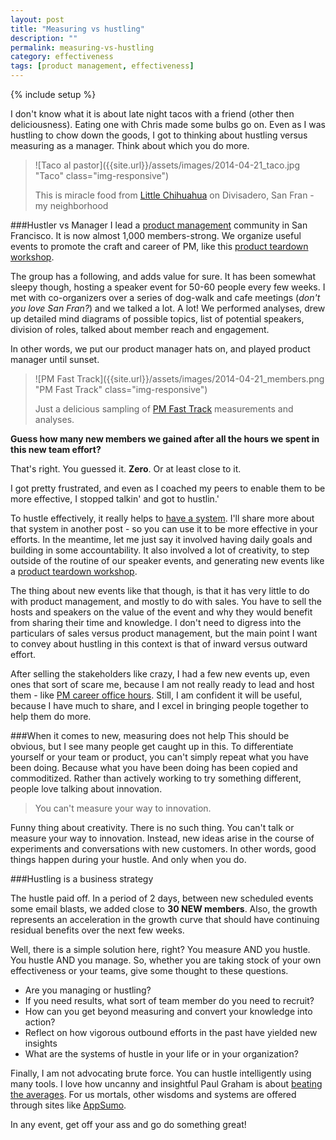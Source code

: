 ```yaml
---
layout: post
title: "Measuring vs hustling"
description: ""
permalink: measuring-vs-hustling
category: effectiveness
tags: [product management, effectiveness]
---
```

{% include setup %}

I don\'t know what it is about late night tacos with a friend (other then deliciousness). Eating one with Chris made some bulbs go on. Even as I was hustling to chow down the goods, I got to thinking about hustling versus measuring as a manager. Think about which you do more.

> ![Taco al pastor]({{site.url}}/assets/images/2014-04-21_taco.jpg "Taco" class="img-responsive")
>
> This is miracle food from [Little Chihuahua](http://thelittlechihuahua.com/) on Divisadero, San Fran - my neighborhood

###Hustler vs Manager
I lead a [product management](http://meetup.com/productmanagementfasttrack) community in San Francisco. It is now almost 1,000 members-strong. We organize useful events to promote the craft and career of PM, like this [product teardown workshop](http://goo.gl/KvYIvQ).

The group has a following, and adds value for sure. It has been somewhat sleepy though, hosting a speaker event for 50-60 people every few weeks. I met with co-organizers over a series of dog-walk and cafe meetings (_don\'t you love San Fran?_) and we talked a lot. A lot! We performed analyses, drew up detailed mind diagrams of possible topics, list of potential speakers, division of roles, talked about member reach and engagement.

In other words, we put our product manager hats on, and played product manager until sunset.

> ![PM Fast Track]({{site.url}}/assets/images/2014-04-21_members.png "PM Fast Track" class="img-responsive")
>
> Just a delicious sampling of [PM Fast Track](http://productmanagementfasttrack.com) measurements and analyses.

__Guess how many new members we gained after all the hours we spent in this new team effort?__

That\'s right. You guessed it. __Zero__. Or at least close to it.

I got pretty frustrated, and even as I coached my peers to enable them to be more effective, I stopped talkin' and got to hustlin.'

To hustle effectively, it really helps to [have a system](http://dklounge.github.io). I\'ll share more about that system in another post - so you can use it to be more effective in your efforts. In the meantime, let me just say it involved having daily goals and building in some accountability. It also involved a lot of creativity, to step outside of the routine of our speaker events, and generating new events like a [product teardown workshop](http://goo.gl/KvYIvQ).

The thing about new events like that though, is that it has very little to do with product management, and mostly to do with sales. You have to sell the hosts and speakers on the value of the event and why they would benefit from sharing their time and knowledge. I don\'t need to digress into the particulars of sales versus product management, but the main point I want to convey about hustling in this context is that of inward versus outward effort.

After selling the stakeholders like crazy, I had a few new events up, even ones that sort of scare me, because I am not really ready to lead and host them - like [PM career office hours](http://goo.gl/JwRSFF). Still, I am confident it will be useful, because I have much to share, and I excel in bringing people together to help them do more.

###When it comes to new, measuring does not help
This should be obvious, but I see many people get caught up in this. To differentiate yourself or your team or product, you can\'t simply repeat what you have been doing. Because what you have been doing has been copied and commoditized. Rather than actively working to try something different, people love talking about innovation.

<blockquote class="pattern-diagonal">
  <p>You can't measure your way to innovation.</p>
</blockquote>

Funny thing about creativity. There is no such thing. You can\'t talk or measure your way to innovation. Instead, new ideas arise in the course of experiments and conversations with new customers. In other words, good things happen during your hustle. And only when you do.

###Hustling is a business strategy

The hustle paid off. In a period of 2 days, between new scheduled events some email blasts, we added close to __30 NEW members__. Also, the growth represents an acceleration in the growth curve that should have continuing residual benefits over the next few weeks.

Well, there is a simple solution here, right? You measure AND you hustle. You hustle AND you manage. So, whether you are taking stock of your own effectiveness or your teams, give some thought to these questions.

* Are you managing or hustling?
* If you need results, what sort of team member do you need to recruit?
* How can you get beyond measuring and convert your knowledge into action?
* Reflect on how vigorous outbound efforts in the past have yielded new insights
* What are the systems of hustle in your life or in your organization?

Finally, I am not advocating brute force. You can hustle intelligently using many tools. I love how uncanny and insightful Paul Graham is about [beating the averages](http://paulgraham.com/avg.html). For us mortals, other wisdoms and systems are offered through sites like [AppSumo](http://www.appsumo.com/).

In any event, get off your ass and go do something great!
